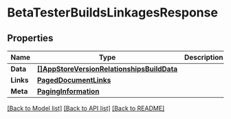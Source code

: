 # BetaTesterBuildsLinkagesResponse

## Properties

Name | Type | Description | Notes
------------ | ------------- | ------------- | -------------
**Data** | [**[]AppStoreVersionRelationshipsBuildData**](AppStoreVersion_relationships_build_data.md) |  | 
**Links** | [**PagedDocumentLinks**](PagedDocumentLinks.md) |  | 
**Meta** | [**PagingInformation**](PagingInformation.md) |  | [optional] 

[[Back to Model list]](../README.md#documentation-for-models) [[Back to API list]](../README.md#documentation-for-api-endpoints) [[Back to README]](../README.md)


